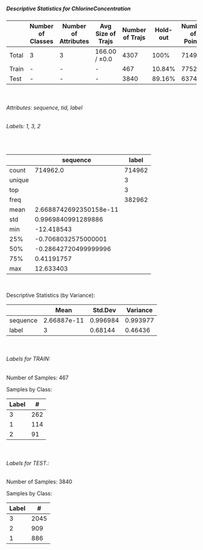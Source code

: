 ##### Descriptive Statistics for ChlorineConcentration


|       |   Number of Classes |   Number of Attributes |   Avg Size of Trajs |   Number of Trajs | Hold-out   |   Number of Points |   Longest Size |   Shortest Size |
|-------|---------------------|------------------------|---------------------|-------------------|------------|--------------------|----------------|-----------------|
| Total | 3                   | 3                      | 166.00 / ±0.0       | 4307              | 100%       |             714962 |            166 |             166 |
| Train | -                   | -                      | -                   | 467               | 10.84%     |              77522 |            166 |             166 |
| Test  | -                   | -                      | -                   | 3840              | 89.16%     |             637440 |            166 |             166 |

&nbsp;

###### Attributes: sequence, tid, label


###### Labels: 1, 3, 2

&nbsp;

|        | sequence               | label   |
|--------|------------------------|---------|
| count  | 714962.0               | 714962  |
| unique |                        | 3       |
| top    |                        | 3       |
| freq   |                        | 382962  |
| mean   | 2.6688742692350158e-11 |         |
| std    | 0.9969840991289886     |         |
| min    | -12.418543             |         |
| 25%    | -0.7068032575000001    |         |
| 50%    | -0.28642720499999996   |         |
| 75%    | 0.41191757             |         |
| max    | 12.633403              |         |

&nbsp;

Descriptive Statistics (by Variance): 


|          |        Mean |   Std.Dev |   Variance |
|----------|-------------|-----------|------------|
| sequence | 2.66887e-11 |  0.996984 |   0.993977 |
| label    | 3           |  0.68144  |   0.46436  |

&nbsp;

###### Labels for TRAIN:


Number of Samples: 467
Samples by Class:
|   Label |   # |
|---------|-----|
|       3 | 262 |
|       1 | 114 |
|       2 |  91 |

&nbsp;

###### Labels for TEST.:


Number of Samples: 3840
Samples by Class:
|   Label |    # |
|---------|------|
|       3 | 2045 |
|       2 |  909 |
|       1 |  886 |